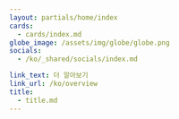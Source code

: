 ```yaml
---
layout: partials/home/index
cards:
  - cards/index.md
globe_image: /assets/img/globe/globe.png
socials:
  - /ko/_shared/socials/index.md

link_text: 더 알아보기
link_url: /ko/overview
title:
  - title.md
---
```


